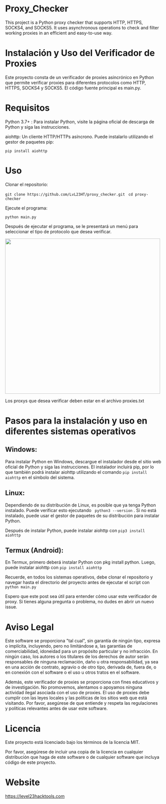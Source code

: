 # Proxy_Checker
This project is a Python proxy checker that supports HTTP, HTTPS, SOCKS4, and SOCKS5.  It uses asynchronous operations to check and filter working proxies in an efficient and easy-to-use way.



# Instalación y Uso del Verificador de Proxies

Este proyecto consta de un verificador de proxies asincrónico en Python que permite verificar proxies para diferentes protocolos como HTTP, HTTPS, SOCKS4 y SOCKS5. El código fuente principal es main.py.

# Requisitos

Python 3.7+ : Para instalar Python, visite la página oficial de descarga de Python y siga las instrucciones.

aiohttp: Un cliente HTTP/HTTPs asíncrono. Puede instalarlo utilizando el gestor de paquetes pip:


```pip install aiohttp```

# Uso

Clonar el repositorio:


```git clone https://github.com/LvL23HT/proxy_checker.git ```
``` cd proxy-checker ```

Ejecute el programa:


```python main.py ```

Después de ejecutar el programa, se le presentará un menú para seleccionar el tipo de protocolo que desea verificar.

<img src="https://github.com/LvL23HT/Proxy_Checker/blob/main/screenshot.png" width="500">

Los proxys que desea verificar deben estar en el archivo proxies.txt

# Pasos para la instalación y uso en diferentes sistemas operativos

## Windows:

Para instalar Python en Windows, descargue el instalador desde el sitio web oficial de Python y siga las instrucciones. El instalador incluirá pip, por lo que también podrá instalar aiohttp utilizando el comando ```pip install aiohttp``` en el símbolo del sistema.

## Linux:

Dependiendo de su distribución de Linux, es posible que ya tenga Python instalado. Puede verificar esto ejecutando ``` python3 --version``` . Si no está instalado, puede usar el gestor de paquetes de su distribución para instalar Python.

Después de instalar Python, puede instalar aiohttp con 
```pip3 install aiohttp```

## Termux (Android):

En Termux, primero deberá instalar Python con pkg install python. Luego, puede instalar aiohttp con ```pip install aiohttp```

Recuerde, en todos los sistemas operativos, debe clonar el repositorio y navegar hasta el directorio del proyecto antes de ejecutar el script con 
```python main.py```

Espero que este post sea útil para entender cómo usar este verificador de proxy. Si tienes alguna pregunta o problema, no dudes en abrir un nuevo issue.


# Aviso Legal

Este software se proporciona "tal cual", sin garantía de ningún tipo, expresa o implícita, incluyendo, pero no limitándose a, las garantías de comerciabilidad, idoneidad para un propósito particular y no infracción. En ningún caso, los autores o los titulares de los derechos de autor serán responsables de ninguna reclamación, daño u otra responsabilidad, ya sea en una acción de contrato, agravio o de otro tipo, derivada de, fuera de, o en conexión con el software o el uso u otros tratos en el software.

Además, este verificador de proxies se proporciona con fines educativos y de investigación. No promovemos, alentamos o apoyamos ninguna actividad ilegal asociada con el uso de proxies. El uso de proxies debe cumplir con las leyes locales y las políticas de los sitios web que está visitando. Por favor, asegúrese de que entiende y respeta las regulaciones y políticas relevantes antes de usar este software.


# Licencia

Este proyecto está licenciado bajo los términos de la licencia MIT.


Por favor, asegúrese de incluir una copia de la licencia en cualquier distribución que haga de este software o de cualquier software que incluya código de este proyecto.

# Website

https://level23hacktools.com

